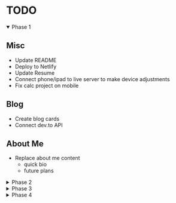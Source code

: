 # TODO

<details open>

  <summary>Phase 1</summary>

## Misc

- Update README
- Deploy to Netlify
- Update Resume
- Connect phone/ipad to live server to make device adjustments
- Fix calc project on mobile

## Blog

- Create blog cards
- Connect dev.to API

## About Me

- Replace about me content
  - quick bio
  - future plans

</details>

<details>

  <summary>Phase 2</summary>

## Nav

- add a light mode toggle

## Projects

- Add more details about each project
  - add text on hover similar to [this](https://mattfarley.ca/)
    - link for source and link for app
  - add accordion on mobile

</details>

<details>

  <summary>Phase 3</summary>

- Migrate to React
- Add testing

</details>

<details>

  <summary>Phase 4</summary>

- Add Gatsby

 </details>

